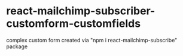 # react-mailchimp-subscriber-customform-customfields
complex custom form created via "npm i react-mailchimp-subscribe" package
